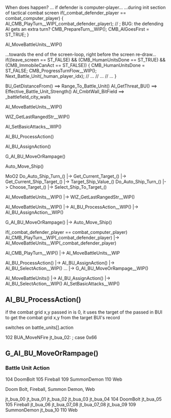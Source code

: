 

When does happen?
...
if defender is computer-player...
...during init section of tactical combat screen
    if(_combat_defender_player == combat_computer_player)
    {
        AI_CMB_PlayTurn__WIP(_combat_defender_player);
        // ; BUG: the defending AI gets an extra turn?
        CMB_PrepareTurn__WIP();
        CMB_AIGoesFirst = ST_TRUE;
    }

AI_MoveBattleUnits__WIP()


...towards the end of the screen-loop, right before the screen re-draw...
    if((leave_screen == ST_FALSE) && (CMB_HumanUnitsDone == ST_TRUE) && (CMB_ImmobileCanAct == ST_FALSE))
    {
        CMB_HumanUnitsDone = ST_FALSE;
        CMB_ProgressTurnFlow__WIP();
        Next_Battle_Unit(_human_player_idx);
        // ...
        // ...
        // ...
    }



BU_GetDistanceFrom() ==> Range_To_Battle_Unit()
AI_GetThreat_BU() ==> Effective_Battle_Unit_Strength()
AI_CmbtWall_BitField ==> _battlefield_city_walls




AI_MoveBattleUnits__WIP()

WIZ_GetLastRangedStr__WIP()

AI_SetBasicAttacks__WIP()

AI_BU_ProcessAction()

AI_BU_AssignAction()

G_AI_BU_MoveOrRampage()

Auto_Move_Ship()



MoO2
Do_Auto_Ship_Turn_()
    |-> Get_Current_Target_()
        |-> Get_Current_Ship_Target_()
            |-> Target_Ship_Value_()
Do_Auto_Ship_Turn_()
    |-> Choose_Target_()
        |-> Select_Ship_To_Target_()



AI_MoveBattleUnits__WIP()
    |-> WIZ_GetLastRangedStr__WIP()

AI_MoveBattleUnits__WIP()
    |-> AI_BU_ProcessAction__WIP()
        |-> AI_BU_AssignAction__WIP()



G_AI_BU_MoveOrRampage()
    |-> Auto_Move_Ship()




if(_combat_defender_player == combat_computer_player)
    AI_CMB_PlayTurn__WIP(_combat_defender_player)
        |-> AI_MoveBattleUnits__WIP(_combat_defender_player)



AI_CMB_PlayTurn__WIP()
    |-> AI_MoveBattleUnits__WIP


AI_BU_ProcessAction()
    |-> AI_BU_AssignAction()
        |-> AI_BU_SelectAction__WIP()
    ...
    |-> G_AI_BU_MoveOrRampage__WIP()

AI_MoveBattleUnits()
    |-> AI_BU_AssignAction()
        |-> AI_BU_SelectAction__WIP()
AI_SetBasicAttacks__WIP()






## AI_BU_ProcessAction()

if the combat grid x,y passed in is 0, it uses the target of the passed in BUI to get the combat grid x,y from the target BUI's record

switches on battle_units[].action

102  BUA_MoveNFire
jt_bua_02:                              ; case 0x66





## G_AI_BU_MoveOrRampage()



### Battle Unit Action

104 DoomBolt
105 Fireball
109 SummonDemon
110 Web

Doom Bolt, Fireball, Summon Demon, Web

jt_bua_00
jt_bua_01
jt_bua_02
jt_bua_03
jt_bua_04       104 DoomBolt
jt_bua_05       105 Fireball
jt_bua_06
jt_bua_07_08
jt_bua_07_08
jt_bua_09       109 SummonDemon
jt_bua_10       110 Web
